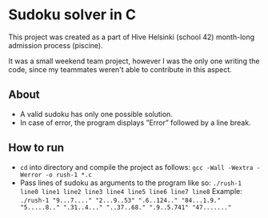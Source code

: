 # Sudoku solver in C

This project was created as a part of Hive Helsinki (school 42) month-long admission process (piscine).

It was a small weekend team project, however I was the only one writing the code, since my teammates weren't able to contribute in this aspect.

## About

- A valid sudoku has only one possible solution.
- In case of error, the program displays ”Error” followed by a line break.

## How to run

- `cd` into directory and compile the project as follows: `gcc -Wall -Wextra -Werror -o rush-1 *.c`
- Pass lines of sudoku as arguments to the program like so: `./rush-1 line0 line1 line2 line3 line4 line5 line6 line7 line8`
  Example: `./rush-1 "9...7...." "2...9..53" ".6..124.." "84...1.9." "5.....8.." ".31..4..." "..37..68." ".9..5.741" "47......."`
